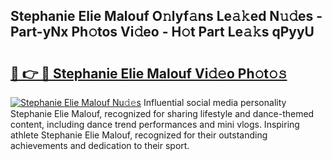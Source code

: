 ## Stephanie Elie Malouf O𝚗lyf𝚊ns Le𝚊𝚔ed N𝚞𝚍es - Part-yNx Ph𝚘tos Vi𝚍eo - H𝚘t Part Le𝚊𝚔s qPyyU

# <h2><a href="http://hf5wco.feru.top/?c=Stephanie+Elie+Malouf">🔗 👉 🔴 Stephanie Elie Malouf Vi𝚍𝚎o Ph𝚘t𝚘𝚜</a></h2>

[![Stephanie Elie Malouf Nu𝚍𝚎s](https://i.imgur.com/0TWrTi3.gif)](http://hf5wco.feru.top/?c=Stephanie+Elie+Malouf)
Influential social media personality Stephanie Elie Malouf, recognized for sharing lifestyle and dance-themed content, including dance trend performances and mini vlogs. Inspiring athlete Stephanie Elie Malouf, recognized for their outstanding achievements and dedication to their sport. 
